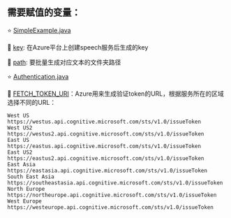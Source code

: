 ## 需要赋值的变量：

:star: [SimpleExample.java](https://github.com/mickey1025/Azure-TTS-STT-Tools/blob/master/zylaudiotools/SpeechToTextConvert/src/main/java/com/microsoft/speech/SimpleExample.java)

:small_blue_diamond: [key](https://github.com/mickey1025/Azure-TTS-STT-Tools/blob/9294d238904caf12f6efcabee8c1f8d21e779328/zylaudiotools/SpeechToTextConvert/src/main/java/com/microsoft/speech/SimpleExample.java#L35): 在Azure平台上创建speech服务后生成的key

:small_blue_diamond: [path](https://github.com/mickey1025/Azure-TTS-STT-Tools/blob/9294d238904caf12f6efcabee8c1f8d21e779328/zylaudiotools/SpeechToTextConvert/src/main/java/com/microsoft/speech/SimpleExample.java#L42): 要批量生成对应文本的文件夹路径


:star: [Authentication.java](https://github.com/mickey1025/Azure-TTS-STT-Tools/blob/master/zylaudiotools/SpeechToTextConvert/src/main/java/com/microsoft/speech/Authentication.java)

:small_orange_diamond: [FETCH_TOKEN_URI](https://github.com/mickey1025/Azure-TTS-STT-Tools/blob/9294d238904caf12f6efcabee8c1f8d21e779328/zylaudiotools/SpeechToTextConvert/src/main/java/com/microsoft/speech/Authentication.java#L33)：Azure用来生成验证token的URL，根据服务所在的区域选择不同的URL：
  
  ```text
West US	                    https://westus.api.cognitive.microsoft.com/sts/v1.0/issueToken
West US2	            https://westus2.api.cognitive.microsoft.com/sts/v1.0/issueToken
East US	                    https://eastus.api.cognitive.microsoft.com/sts/v1.0/issueToken
East US2	            https://eastus2.api.cognitive.microsoft.com/sts/v1.0/issueToken
East Asia	            https://eastasia.api.cognitive.microsoft.com/sts/v1.0/issueToken
South East Asia	            https://southeastasia.api.cognitive.microsoft.com/sts/v1.0/issueToken
North Europe	            https://northeurope.api.cognitive.microsoft.com/sts/v1.0/issueToken
West Europe	            https://westeurope.api.cognitive.microsoft.com/sts/v1.0/issueToken
```
  
